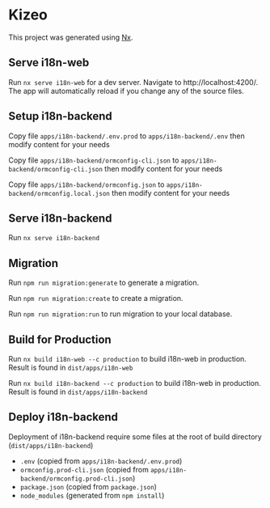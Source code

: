 

# Kizeo

This project was generated using [Nx](https://nx.dev).

## Serve i18n-web

Run `nx serve i18n-web` for a dev server. Navigate to http://localhost:4200/. The app will automatically reload if you change any of the source files.

## Setup i18n-backend

Copy file `apps/i18n-backend/.env.prod` to `apps/i18n-backend/.env` then modify content for your needs

Copy file `apps/i18n-backend/ormconfig-cli.json` to `apps/i18n-backend/ormconfig-cli.json` then modify content for your needs

Copy file `apps/i18n-backend/ormconfig.json` to `apps/i18n-backend/ormconfig.local.json` then modify content for your needs

## Serve i18n-backend

Run `nx serve i18n-backend`

## Migration

Run `npm run migration:generate` to generate a migration.

Run `npm run migration:create` to create a migration.

Run `npm run migration:run` to run migration to your local database.

## Build for Production

Run `nx build i18n-web --c production` to build i18n-web in production. Result is found in `dist/apps/i18n-web`

Run `nx build i18n-backend --c production` to build i18n-web in production. Result is found in `dist/apps/i18n-backend`

## Deploy i18n-backend

Deployment of i18n-backend require some files at the root of build directory (`dist/apps/i18n-backend`)
 - `.env` (copied from `apps/i18n-backend/.env.prod`)
 - `ormconfig.prod-cli.json` (copied from `apps/i18n-backend/ormconfig.prod-cli.json`)
 - `package.json` (copied from `package.json`)
 - `node_modules` (generated from `npm install`)